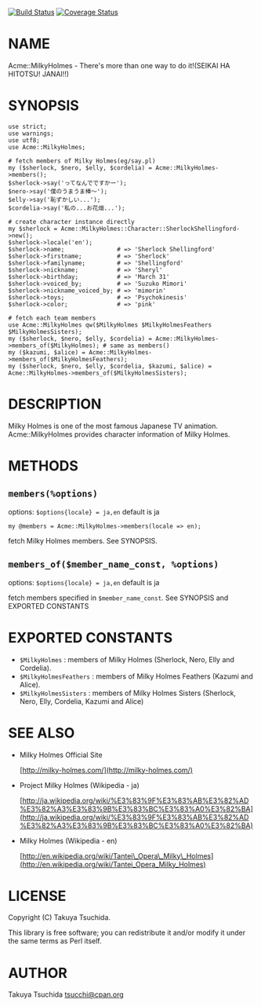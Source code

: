 [![Build Status](https://travis-ci.org/tsucchi/p5-Acme-MilkyHolmes.svg?branch=master)](https://travis-ci.org/tsucchi/p5-Acme-MilkyHolmes) [![Coverage Status](https://img.shields.io/coveralls/tsucchi/p5-Acme-MilkyHolmes/master.svg?style=flat)](https://coveralls.io/r/tsucchi/p5-Acme-MilkyHolmes?branch=master)
# NAME

Acme::MilkyHolmes - There's more than one way to do it!(SEIKAI HA HITOTSU! JANAI!!)

# SYNOPSIS

    use strict;
    use warnings;
    use utf8;
    use Acme::MilkyHolmes;

    # fetch members of Milky Holmes(eg/say.pl)
    my ($sherlock, $nero, $elly, $cordelia) = Acme::MilkyHolmes->members();
    $sherlock->say('ってなんでですかー');
    $nero->say('僕のうまうま棒〜');
    $elly->say('恥ずかしい...');
    $cordelia->say('私の...お花畑...');

    # create character instance directly
    my $sherlock = Acme::MilkyHolmes::Character::SherlockShellingford->new();
    $sherlock->locale('en');
    $sherlock->name;               # => 'Sherlock Shellingford'
    $sherlock->firstname;          # => 'Sherlock'
    $sherlock->familyname;         # => 'Shellingford'
    $sherlock->nickname;           # => 'Sheryl'
    $sherlock->birthday;           # => 'March 31'
    $sherlock->voiced_by;          # => 'Suzuko Mimori'
    $sherlock->nickname_voiced_by; # => 'mimorin'
    $sherlock->toys;               # => 'Psychokinesis'
    $sherlock->color;              # => 'pink'

    # fetch each team members
    use Acme::MilkyHolmes qw($MilkyHolmes $MilkyHolmesFeathers $MilkyHolmesSisters);
    my ($sherlock, $nero, $elly, $cordelia) = Acme::MilkyHolmes->members_of($MilkyHolmes); # same as members()
    my ($kazumi, $alice) = Acme::MilkyHolmes->members_of($MilkyHolmesFeathers);
    my ($sherlock, $nero, $elly, $cordelia, $kazumi, $alice) = Acme::MilkyHolmes->members_of($MilkyHolmesSisters);

# DESCRIPTION

Milky Holmes is one of the most famous Japanese TV animation. Acme::MilkyHolmes provides character information of Milky Holmes.

# METHODS

## `members(%options)`

options: `$options{locale} = ja,en` default is ja

    my @members = Acme::MilkyHolmes->members(locale => en);

fetch Milky Holmes members. See SYNOPSIS.

## `members_of($member_name_const, %options)`

options: `$options{locale} = ja,en` default is ja

fetch members specified in `$member_name_const`. See SYNOPSIS and EXPORTED CONSTANTS

# EXPORTED CONSTANTS

- `$MilkyHolmes` : members of Milky Holmes (Sherlock, Nero, Elly and Cordelia).
- `$MilkyHolmesFeathers` : members of Milky Holmes Feathers (Kazumi and Alice).
- `$MilkyHolmesSisters` : members of Milky Holmes Sisters (Sherlock, Nero, Elly, Cordelia, Kazumi and Alice)

# SEE ALSO

- Milky Holmes Official Site

    [http://milky-holmes.com/](http://milky-holmes.com/)

- Project Milky Holmes (Wikipedia - ja)

    [http://ja.wikipedia.org/wiki/%E3%83%9F%E3%83%AB%E3%82%AD%E3%82%A3%E3%83%9B%E3%83%BC%E3%83%A0%E3%82%BA](http://ja.wikipedia.org/wiki/%E3%83%9F%E3%83%AB%E3%82%AD%E3%82%A3%E3%83%9B%E3%83%BC%E3%83%A0%E3%82%BA)

- Milky Holmes (Wikipedia - en)

    [http://en.wikipedia.org/wiki/Tantei\_Opera\_Milky\_Holmes](http://en.wikipedia.org/wiki/Tantei_Opera_Milky_Holmes)

# LICENSE

Copyright (C) Takuya Tsuchida.

This library is free software; you can redistribute it and/or modify
it under the same terms as Perl itself.

# AUTHOR

Takuya Tsuchida <tsucchi@cpan.org>
